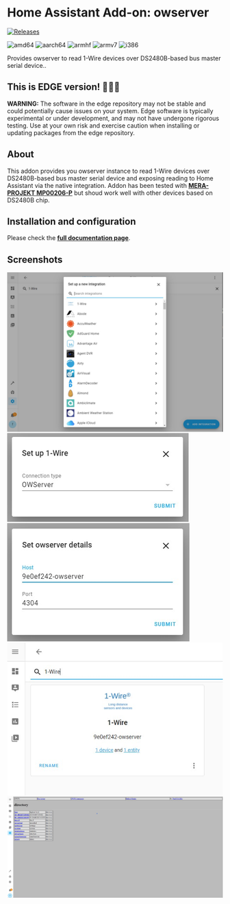 # Home Assistant Add-on: owserver

[![Releases][version]][releases]

![amd64][amd64-shield]
![aarch64][aarch64-shield]
![armhf][armhf-shield]
![armv7][armv7-shield]
![i386][i386-shield]

Provides owserver to read 1-Wire devices over DS2480B-based bus master serial device..

## This is EDGE version! 🔧🔧🔧
**WARNING:** The software in the edge repository may not be stable and could potentially cause issues on your system. Edge software is typically experimental or under development, and may not have undergone rigorous testing. Use at your own risk and exercise caution when installing or updating packages from the edge repository.

## About

This addon provides you owserver instance to read 1-Wire devices over DS2480B-based bus master serial device and exposing reading to Home Assistant via the native integration. Addon has been tested with **[MERA-PROJEKT MP00206-P](http://www.meraprojekt.com.pl/mp00206-p.html)** but shoud work well with other devices based on DS2480B chip.

## Installation and configuration

Please check the **[full documentation page](https://github.com/lrybak/addon-owserver/blob/master/owserver/DOCS.md)**.

## Screenshots

![Integration setup 1](https://github.com/lrybak/addon-owserver/raw/master/images/screenshot_setup1.jpg)
![Integration setup 2](https://github.com/lrybak/addon-owserver/raw/master/images/screenshot_setup2.jpg)
![Integration setup 3](https://github.com/lrybak/addon-owserver/raw/master/images/screenshot_setup3.jpg)
![Integrations page](https://github.com/lrybak/addon-owserver/raw/master/images/screenshot_integrations.jpg)
![owhttpd](https://github.com/lrybak/addon-owserver/raw/master/images/screenshot_owhttpd.jpg)

[version]: https://img.shields.io/badge/version-455807e-blue.svg
[releases]: https://github.com/lrybak/hassio-owserver/releases

[amd64-shield]: https://img.shields.io/badge/amd64-yes-green.svg
[aarch64-shield]: https://img.shields.io/badge/aarch64-yes-green.svg
[armhf-shield]: https://img.shields.io/badge/armhf-yes-green.svg
[armv7-shield]: https://img.shields.io/badge/armv7-yes-green.svg
[i386-shield]: https://img.shields.io/badge/i386-no-red.svg